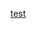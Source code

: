 [test](https://gedelborius.github.io/react-neuro/docs/storybook/?path=/story/pages-geminichatwithhistory--default)
